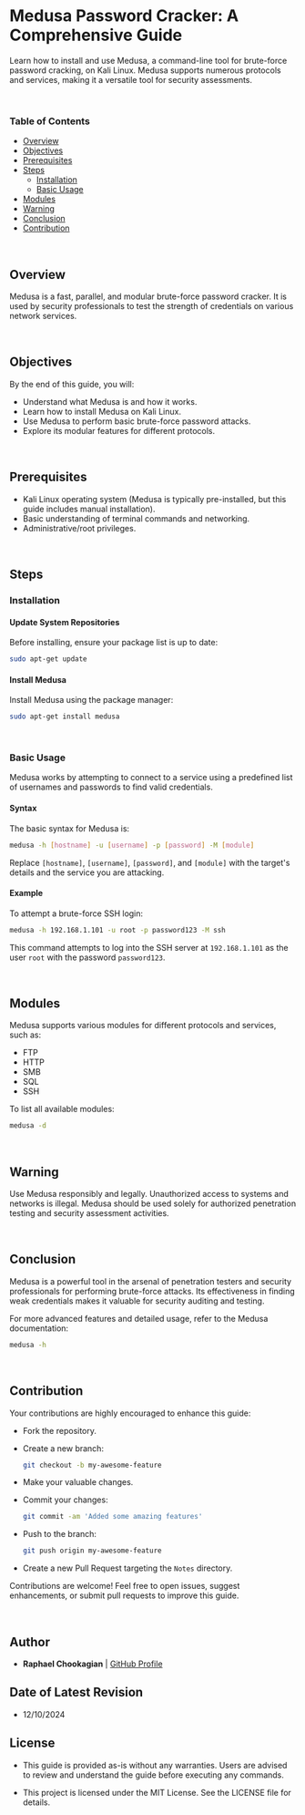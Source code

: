 # Medusa Password Cracker: A Comprehensive Guide

Learn how to install and use Medusa, a command-line tool for brute-force password cracking, on Kali Linux. Medusa supports numerous protocols and services, making it a versatile tool for security assessments.

<br>

### **Table of Contents**

- [Overview](#overview)
- [Objectives](#objectives)
- [Prerequisites](#prerequisites)
- [Steps](#steps)
  - [Installation](#installation)
  - [Basic Usage](#basic-usage)
- [Modules](#modules)
- [Warning](#warning)
- [Conclusion](#conclusion)
- [Contribution](#contribution)

<br>

## **Overview**

Medusa is a fast, parallel, and modular brute-force password cracker. It is used by security professionals to test the strength of credentials on various network services.

<br>

## **Objectives**

By the end of this guide, you will:

- Understand what Medusa is and how it works.
- Learn how to install Medusa on Kali Linux.
- Use Medusa to perform basic brute-force password attacks.
- Explore its modular features for different protocols.

<br>

## **Prerequisites**

- Kali Linux operating system (Medusa is typically pre-installed, but this guide includes manual installation).
- Basic understanding of terminal commands and networking.
- Administrative/root privileges.

<br>

## **Steps**

### **Installation**

#### **Update System Repositories**

Before installing, ensure your package list is up to date:

```bash
sudo apt-get update
```

#### **Install Medusa**

Install Medusa using the package manager:

```bash
sudo apt-get install medusa
```

<br>

### **Basic Usage**

Medusa works by attempting to connect to a service using a predefined list of usernames and passwords to find valid credentials.

#### **Syntax**

The basic syntax for Medusa is:

```bash
medusa -h [hostname] -u [username] -p [password] -M [module]
```

Replace `[hostname]`, `[username]`, `[password]`, and `[module]` with the target's details and the service you are attacking.

#### **Example**

To attempt a brute-force SSH login:

```bash
medusa -h 192.168.1.101 -u root -p password123 -M ssh
```

This command attempts to log into the SSH server at `192.168.1.101` as the user `root` with the password `password123`.

<br>

## **Modules**

Medusa supports various modules for different protocols and services, such as:

- FTP
- HTTP
- SMB
- SQL
- SSH

To list all available modules:

```bash
medusa -d
```

<br>

## **Warning**

Use Medusa responsibly and legally. Unauthorized access to systems and networks is illegal. Medusa should be used solely for authorized penetration testing and security assessment activities.

<br>

## **Conclusion**

Medusa is a powerful tool in the arsenal of penetration testers and security professionals for performing brute-force attacks. Its effectiveness in finding weak credentials makes it valuable for security auditing and testing.

For more advanced features and detailed usage, refer to the Medusa documentation:

```bash
medusa -h
```

<br>

## **Contribution**

Your contributions are highly encouraged to enhance this guide:

- Fork the repository.
- Create a new branch:

    ```bash
    git checkout -b my-awesome-feature
    ```

- Make your valuable changes.
- Commit your changes:

    ```bash
    git commit -am 'Added some amazing features'
    ```

- Push to the branch:

    ```bash
    git push origin my-awesome-feature
    ```

- Create a new Pull Request targeting the `Notes` directory.

Contributions are welcome! Feel free to open issues, suggest enhancements, or submit pull requests to improve this guide.

<br>

## **Author**

- **Raphael Chookagian** | [GitHub Profile](https://github.com/cesar-group)

## **Date of Latest Revision**

- 12/10/2024

## **License**

- This guide is provided as-is without any warranties. Users are advised to review and understand the guide before executing any commands.

- This project is licensed under the MIT License. See the LICENSE file for details.
